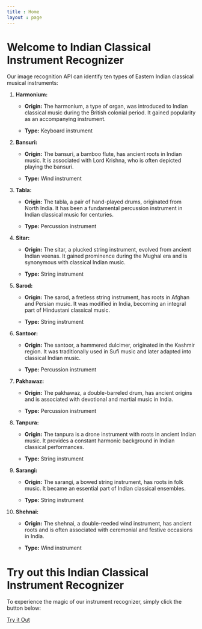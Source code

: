 ```yaml
---
title : Home
layout : page
---
```


# Welcome to Indian Classical Instrument Recognizer

Our image recognition API can identify ten types of Eastern Indian classical musical instruments:

1. **Harmonium:**
   - **Origin:** The harmonium, a type of organ, was introduced to Indian classical music during the British colonial period. It gained popularity as an accompanying instrument.

   - **Type:** Keyboard instrument

2. **Bansuri:**
   - **Origin:** The bansuri, a bamboo flute, has ancient roots in Indian music. It is associated with Lord Krishna, who is often depicted playing the bansuri.

   - **Type:** Wind instrument

3. **Tabla:**
   - **Origin:** The tabla, a pair of hand-played drums, originated from North India. It has been a fundamental percussion instrument in Indian classical music for centuries.

   - **Type:** Percussion instrument

4. **Sitar:**
   - **Origin:** The sitar, a plucked string instrument, evolved from ancient Indian veenas. It gained prominence during the Mughal era and is synonymous with classical Indian music.

   - **Type:** String instrument

5. **Sarod:**
   - **Origin:** The sarod, a fretless string instrument, has roots in Afghan and Persian music. It was modified in India, becoming an integral part of Hindustani classical music.

   - **Type:** String instrument

6. **Santoor:**
   - **Origin:** The santoor, a hammered dulcimer, originated in the Kashmir region. It was traditionally used in Sufi music and later adapted into classical Indian music.

   - **Type:** Percussion instrument

7. **Pakhawaz:**
   - **Origin:** The pakhawaz, a double-barreled drum, has ancient origins and is associated with devotional and martial music in India.

   - **Type:** Percussion instrument

8. **Tanpura:**
   - **Origin:** The tanpura is a drone instrument with roots in ancient Indian music. It provides a constant harmonic background in Indian classical performances.

   - **Type:** String instrument

9. **Sarangi:**
   - **Origin:** The sarangi, a bowed string instrument, has roots in folk music. It became an essential part of Indian classical ensembles.

   - **Type:** String instrument

10. **Shehnai:**
    - **Origin:** The shehnai, a double-reeded wind instrument, has ancient roots and is often associated with ceremonial and festive occasions in India.

    - **Type:** Wind instrument

# Try out this Indian Classical Instrument Recognizer

To experience the magic of our instrument recognizer, simply click the button below:

<a href="instrument_recognizer.html" class="try-it-out-button">Try it Out</a>